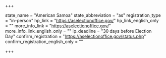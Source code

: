 +++

state_name = "American Samoa"
state_abbreviation = "as"
registration_type = "in-person"
hp_link = "https://aselectionoffice.gov/"
hp_link_english_only = ""
more_info_link = "https://aselectionoffice.gov/"
more_info_link_english_only = ""
ip_deadline = "30 days before Election Day"
confirm_registration = "https://aselectionoffice.gov/status.php"
confirm_registration_english_only = ""

+++